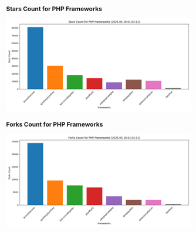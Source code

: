 ### Stars Count for PHP Frameworks

![Stars Chart](./archive/charts/20250518010211_stars_count.png)

### Forks Count for PHP Frameworks

![Forks Chart](./archive/charts/20250518010211_forks_count.png)

